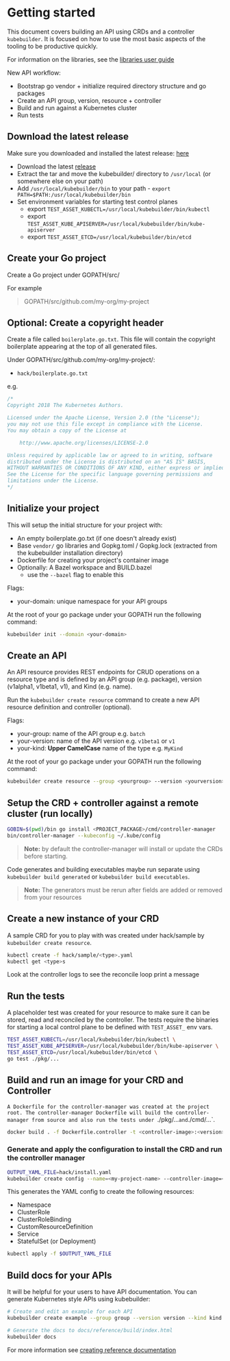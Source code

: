 # Getting started

This document covers building an API using CRDs and a controller
`kubebuilder`.  It is focused on how to use the most basic aspects of
the tooling to be productive quickly.

For information on the libraries, see the [libraries user guide](libraries_user_guide.md)

New API workflow:

- Bootstrap go vendor + initialize required directory structure and go packages
- Create an API group, version, resource + controller
- Build and run against a Kubernetes cluster
- Run tests

## Download the latest release

Make sure you downloaded and installed the latest release:
[here](https://github.com/kubernetes-sigs/kubebuilder/blob/master/docs/installing.md)

- Download the latest [release](https://github.com/kubernetes-sigs/kubebuilder/releases/)
- Extract the tar and move the kubebuilder/ directory to `/usr/local` (or somewhere else on your path)
- Add `/usr/local/kubebuilder/bin` to your path - `export PATH=$PATH:/usr/local/kubebuilder/bin`
- Set environment variables for starting test control planes
  - export `TEST_ASSET_KUBECTL=/usr/local/kubebuilder/bin/kubectl`
  - export `TEST_ASSET_KUBE_APISERVER=/usr/local/kubebuilder/bin/kube-apiserver`
  - export `TEST_ASSET_ETCD=/usr/local/kubebuilder/bin/etcd`


## Create your Go project

Create a Go project under GOPATH/src/

For example

> GOPATH/src/github.com/my-org/my-project

## Optional: Create a copyright header

Create a file called `boilerplate.go.txt`.  This file will contain the
copyright boilerplate appearing at the top of all generated files.

Under GOPATH/src/github.com/my-org/my-project/:

- `hack/boilerplate.go.txt`

e.g.

```go
/*
Copyright 2018 The Kubernetes Authors.

Licensed under the Apache License, Version 2.0 (the "License");
you may not use this file except in compliance with the License.
You may obtain a copy of the License at

    http://www.apache.org/licenses/LICENSE-2.0

Unless required by applicable law or agreed to in writing, software
distributed under the License is distributed on an "AS IS" BASIS,
WITHOUT WARRANTIES OR CONDITIONS OF ANY KIND, either express or implied.
See the License for the specific language governing permissions and
limitations under the License.
*/
```

## Initialize your project

This will setup the initial structure for your project with:

- An empty boilerplate.go.txt (if one doesn't already exist)
- Base `vendor/` go libraries and Gopkg.toml / Gopkg.lock (extracted from the kubebuilder installation directory)
- Dockerfile for creating your project's container image
- Optionally: A Bazel workspace and BUILD.bazel
  - use the `--bazel` flag to enable this

Flags:

- your-domain: unique namespace for your API groups

At the root of your go package under your GOPATH run the following command:

```sh
kubebuilder init --domain <your-domain>
```

## Create an API

An API resource provides REST endpoints for CRUD operations on a resource type and is defined by an API group
(e.g. package), version (v1alpha1, v1beta1, v1), and Kind (e.g. name).

Run the `kubebuilder create resource` command to create a new API resource definition and controller (optional).

Flags:

- your-group: name of the API group e.g. `batch`
- your-version: name of the API version e.g. `v1beta1` or `v1`
- your-kind: **Upper CamelCase** name of the type e.g. `MyKind`

At the root of your go package under your GOPATH run the following command:

```sh
kubebuilder create resource --group <yourgroup> --version <yourversion> --kind <YourKind>
```

## Setup the CRD + controller against a remote cluster (run locally)

```sh
GOBIN=$(pwd)/bin go install <PROJECT_PACKAGE>/cmd/controller-manager
bin/controller-manager --kubeconfig ~/.kube/config
```

> **Note:** by default the controller-manager will install or update the CRDs before starting.

Code generates and building executables maybe run separate using `kubebuilder build generated` or `kubebuilder build executables`.

> **Note:** The generators must be rerun after fields are added or removed from your resources

## Create a new instance of your CRD

A sample CRD for you to play with was created under hack/sample by `kubebuilder create resource`.

```sh
kubectl create -f hack/sample/<type>.yaml
kubectl get <type>s
```

Look at the controller logs to see the reconcile loop print a message

## Run the tests

A placeholder test was created for your resource to make sure it can be stored, read and reconciled by the controller.
The tests require the binaries for starting a local control plane to be defined with `TEST_ASSET_` env vars.

```sh
TEST_ASSET_KUBECTL=/usr/local/kubebuilder/bin/kubectl \
TEST_ASSET_KUBE_APISERVER=/usr/local/kubebuilder/bin/kube-apiserver \
TEST_ASSET_ETCD=/usr/local/kubebuilder/bin/etcd \
go test ./pkg/...
```

## Build and run an image for your CRD and Controller

`A Dockerfile for the controller-manager was created at the project root.
The controller-manager Dockerfile will build the controller-manager from source and also run the tests under
`./pkg/...` and `./cmd/...`.

```sh
docker build . -f Dockerfile.controller -t <controller-image>:<version> && docker push <controller-image>:<version>
```

### Generate and apply the configuration to install the CRD and run the controller manager

```sh
OUTPUT_YAML_FILE=hack/install.yaml
kubebuilder create config --name=<my-project-name> --controller-image=<controller-image> --output=$OUTPUT_YAML_FILE
```

This generates the YAML config to create the following resources:

* Namespace
* ClusterRole
* ClusterRoleBinding
* CustomResourceDefinition
* Service
* StatefulSet (or Deployment)

```sh
kubectl apply -f $OUTPUT_YAML_FILE
```

## Build docs for your APIs

It will be helpful for your users to have API documentation.  You can generate Kubernetes style APIs using
kubebuilder:

```sh
# Create and edit an example for each API
kubebuilder create example --group group --version version --kind kind

# Generate the docs to docs/reference/build/index.html
kubebuilder docs
```

For more information see [creating reference documentation](creating_reference_documentation.md)

